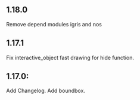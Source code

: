 ## 1.18.0
Remove depend modules igris and nos

## 1.17.1
Fix interactive_object fast drawing for hide function.

## 1.17.0:
Add Changelog.
Add boundbox.
